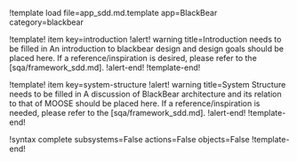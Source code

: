 !template load file=app_sdd.md.template app=BlackBear category=blackbear

!template! item key=introduction
!alert! warning title=Introduction needs to be filled in
An introduction to blackbear design and design goals should be placed here. If a
reference/inspiration is desired, please refer to the [sqa/framework_sdd.md].
!alert-end!
!template-end!

!template! item key=system-structure
!alert! warning title=System Structure needs to be filled in
A discussion of BlackBear architecture and its relation to that of MOOSE should
be placed here. If a reference/inspiration is needed, please refer to the [sqa/framework_sdd.md].
!alert-end!
!template-end!

!syntax complete subsystems=False actions=False objects=False
!template-end!
